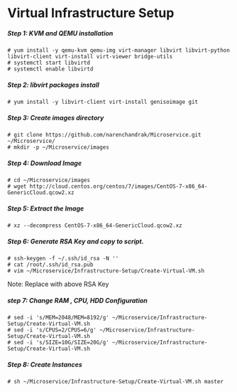 # Virtual Infrastructure Setup

##### Step 1: KVM and QEMU installation

```shell
# yum install -y qemu-kvm qemu-img virt-manager libvirt libvirt-python libvirt-client virt-install virt-viewer bridge-utils
# systemctl start libvirtd
# systemctl enable libvirtd
```

##### Step 2: libvirt packages install

```shell
# yum install -y libvirt-client virt-install genisoimage git
```

##### Step 3: Create images directory

```shell
# git clone https://github.com/narenchandrak/Microservice.git ~/Microservice/
# mkdir -p ~/Microservice/images
```

##### Step 4: Download Image

```shell
# cd ~/Microservice/images
# wget http://cloud.centos.org/centos/7/images/CentOS-7-x86_64-GenericCloud.qcow2.xz
```

##### Step 5: Extract the Image

```shell
# xz --decompress CentOS-7-x86_64-GenericCloud.qcow2.xz
```

##### Step 6: Generate RSA Key and copy to script.

```shell
# ssh-keygen -f ~/.ssh/id_rsa -N ''
# cat /root/.ssh/id_rsa.pub
# vim ~/Microservice/Infrastructure-Setup/Create-Virtual-VM.sh
```

Note: Replace with above RSA Key

##### step 7: Change RAM , CPU, HDD Configuration

```shell
# sed -i 's/MEM=2048/MEM=8192/g' ~/Microservice/Infrastructure-Setup/Create-Virtual-VM.sh
# sed -i 's/CPUS=2/CPUS=6/g' ~/Microservice/Infrastructure-Setup/Create-Virtual-VM.sh
# sed -i 's/SIZE=10G/SIZE=20G/g' ~/Microservice/Infrastructure-Setup/Create-Virtual-VM.sh
```

##### Step 8: Create Instances

```shell
# sh ~/Microservice/Infrastructure-Setup/Create-Virtual-VM.sh master
```